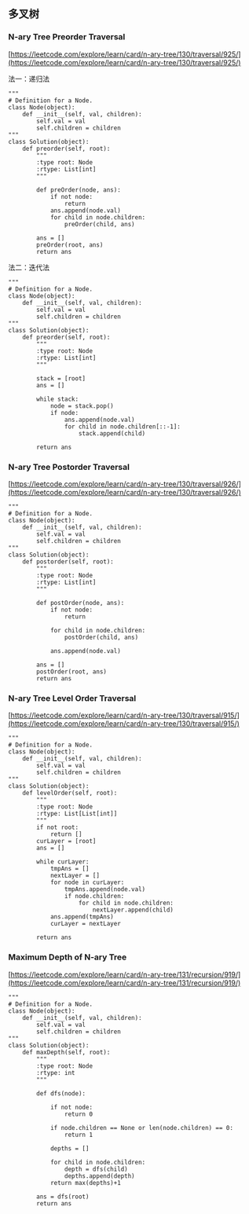 ## 多叉树

### N-ary Tree Preorder Traversal

[https://leetcode.com/explore/learn/card/n-ary-tree/130/traversal/925/](https://leetcode.com/explore/learn/card/n-ary-tree/130/traversal/925/)

法一：递归法

	"""
	# Definition for a Node.
	class Node(object):
	    def __init__(self, val, children):
	        self.val = val
	        self.children = children
	"""
	class Solution(object):
	    def preorder(self, root):
	        """
	        :type root: Node
	        :rtype: List[int]
	        """
	        
	        def preOrder(node, ans):
	            if not node:
	                return
	            ans.append(node.val)
	            for child in node.children:
	                preOrder(child, ans)
	        
	        ans = []
	        preOrder(root, ans)
	        return ans

法二：迭代法

	"""
	# Definition for a Node.
	class Node(object):
	    def __init__(self, val, children):
	        self.val = val
	        self.children = children
	"""
	class Solution(object):
	    def preorder(self, root):
	        """
	        :type root: Node
	        :rtype: List[int]
	        """
	        
	        stack = [root]
	        ans = []
	        
	        while stack:
	            node = stack.pop()
	            if node:
	                ans.append(node.val)
	                for child in node.children[::-1]:
	                    stack.append(child)
	
	        return ans

### N-ary Tree Postorder Traversal

[https://leetcode.com/explore/learn/card/n-ary-tree/130/traversal/926/](https://leetcode.com/explore/learn/card/n-ary-tree/130/traversal/926/)

	"""
	# Definition for a Node.
	class Node(object):
	    def __init__(self, val, children):
	        self.val = val
	        self.children = children
	"""
	class Solution(object):
	    def postorder(self, root):
	        """
	        :type root: Node
	        :rtype: List[int]
	        """
	        
	        def postOrder(node, ans):
	            if not node:
	                return
	            
	            for child in node.children:
	                postOrder(child, ans)
	            
	            ans.append(node.val)
	        
	        ans = []
	        postOrder(root, ans)
	        return ans
	        
### N-ary Tree Level Order Traversal

[https://leetcode.com/explore/learn/card/n-ary-tree/130/traversal/915/](https://leetcode.com/explore/learn/card/n-ary-tree/130/traversal/915/)

	"""
	# Definition for a Node.
	class Node(object):
	    def __init__(self, val, children):
	        self.val = val
	        self.children = children
	"""
	class Solution(object):
	    def levelOrder(self, root):
	        """
	        :type root: Node
	        :rtype: List[List[int]]
	        """
	        if not root:
	            return []
	        curLayer = [root]
	        ans = []
	        
	        while curLayer:
	            tmpAns = []
	            nextLayer = []
	            for node in curLayer:
	                tmpAns.append(node.val)
	                if node.children:
	                    for child in node.children:
	                        nextLayer.append(child)
	            ans.append(tmpAns)
	            curLayer = nextLayer
	        
	        return ans

### Maximum Depth of N-ary Tree

[https://leetcode.com/explore/learn/card/n-ary-tree/131/recursion/919/](https://leetcode.com/explore/learn/card/n-ary-tree/131/recursion/919/)

	"""
	# Definition for a Node.
	class Node(object):
	    def __init__(self, val, children):
	        self.val = val
	        self.children = children
	"""
	class Solution(object):
	    def maxDepth(self, root):
	        """
	        :type root: Node
	        :rtype: int
	        """
	        
	        def dfs(node):
	            
	            if not node:
	                return 0
	            
	            if node.children == None or len(node.children) == 0:
	                return 1
	            
	            depths = []
	
	            for child in node.children:
	                depth = dfs(child)
	                depths.append(depth)
	            return max(depths)+1
	        
	        ans = dfs(root)
	        return ans
	        